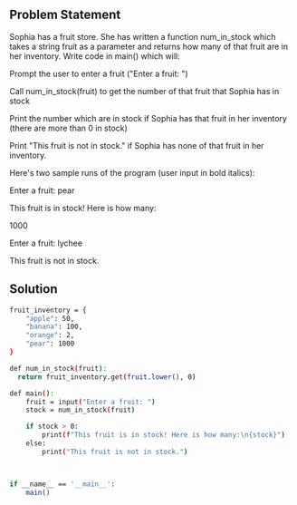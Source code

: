 ## Problem Statement

Sophia has a fruit store. She has written a function num_in_stock which takes a string fruit as a parameter and returns how many of that fruit are in her inventory. Write code in main() which will:

Prompt the user to enter a fruit ("Enter a fruit: ")

Call num_in_stock(fruit) to get the number of that fruit that Sophia has in stock

Print the number which are in stock if Sophia has that fruit in her inventory (there are more than 0 in stock)

Print "This fruit is not in stock." if Sophia has none of that fruit in her inventory.

Here's two sample runs of the program (user input in bold italics):

Enter a fruit: pear

This fruit is in stock! Here is how many:

1000

Enter a fruit: lychee

This fruit is not in stock.

## Solution

```bash
fruit_inventory = {
    "apple": 50,
    "banana": 100,
    "orange": 2,
    "pear": 1000
}

def num_in_stock(fruit):
  return fruit_inventory.get(fruit.lower(), 0)

def main():
    fruit = input("Enter a fruit: ")
    stock = num_in_stock(fruit)

    if stock > 0:
        print(f"This fruit is in stock! Here is how many:\n{stock}")
    else:
        print("This fruit is not in stock.")



if __name__ == '__main__':
    main()
```
